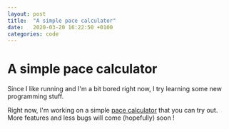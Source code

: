 ```yaml
---
layout: post
title:  "A simple pace calculator"
date:   2020-03-20 16:22:50 +0100
categories: code
---
```


# A simple pace calculator

Since I like running and I'm a bit bored right now, I try learning some new programming stuff.

Right now, I'm working on a simple [pace calculator][pc] that you can try out. More features and less bugs will come (hopefully) soon !

[pc]: http://etiennehouze.github.io/pace_calculator/